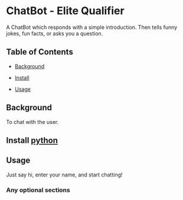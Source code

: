 # ChatBot - Elite Qualifier

A ChatBot which responds with a simple introduction. Then tells funny jokes, fun facts, or asks you a question.

## Table of Contents

- [Background](#background)

- [Install](#install)

- [Usage](#usage)

## Background

To chat with the user.

## Install [python](https://www.python.org/)

## Usage

Just say hi, enter your name, and start chatting!

### Any optional sections